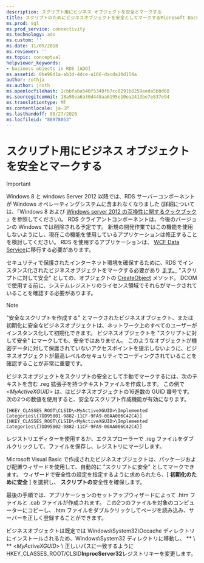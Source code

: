 ```yaml
---
description: スクリプト用にビジネス オブジェクトを安全とマークする
title: スクリプトのためにビジネスオブジェクトを安全としてマークするMicrosoft Docs
ms.prod: sql
ms.prod_service: connectivity
ms.technology: ado
ms.custom: ''
ms.date: 11/09/2018
ms.reviewer: ''
ms.topic: conceptual
helpviewer_keywords:
- business objects in RDS [ADO]
ms.assetid: 0be98d1a-ab3d-4dce-a166-dacda10d154a
author: rothja
ms.author: jroth
ms.openlocfilehash: 2cbbfaba540f5349fb7cc0291b8259eeda5b0d68
ms.sourcegitcommit: 18a98ea6a30d448aa6195e10ea2413be7e837e94
ms.translationtype: MT
ms.contentlocale: ja-JP
ms.lasthandoff: 08/27/2020
ms.locfileid: "88978053"
---
```

# <a name="marking-business-objects-as-safe-for-scripting"></a>スクリプト用にビジネス オブジェクトを安全とマークする
> [!IMPORTANT]
>  Windows 8 と windows Server 2012 以降では、RDS サーバーコンポーネントが Windows オペレーティングシステムに含まれなくなりました (詳細については、「Windows 8 および [Windows server 2012 の互換性に関するクックブック](https://www.microsoft.com/download/details.aspx?id=27416) 」を参照してください)。 RDS クライアントコンポーネントは、今後のバージョンの Windows では削除される予定です。 新規の開発作業ではこの機能を使用しないようにし、現在この機能を使用しているアプリケーションは修正することを検討してください。 RDS を使用するアプリケーションは、 [WCF Data Service](https://go.microsoft.com/fwlink/?LinkId=199565)に移行する必要があります。  
  
 セキュリティで保護されたインターネット環境を確保するために、RDS でインスタンス化されたビジネスオブジェクトをマークする必要があり [ます。](../../reference/rds-api/dataspace-object-rds.md) "スクリプトに対して安全" としての、オブジェクトの [CreateObject](../../reference/rds-api/createobject-method-rds.md) メソッド。 DCOM で使用する前に、システムレジストリのライセンス領域でそれらがマークされていることを確認する必要があります。  
  
> [!NOTE]
>  "安全なスクリプトを作成する" とマークされたビジネスオブジェクト、または初期化に安全なビジネスオブジェクトは、ネットワーク上のすべてのユーザーがインスタンス化して初期化できます。 ビジネスオブジェクトを "スクリプトに対して安全" にマークしても、安全ではありません。 このようなオブジェクトが機密データに対して保護されていないアクセスポイントを提示しないように、ビジネスオブジェクトが最高レベルのセキュリティでコーディングされていることを確認することが非常に重要です。  
  
 ビジネスオブジェクトをスクリプトの安全として手動でマークするには、次のテキストを含む .reg 拡張子を持つテキストファイルを作成します。 この例で \<*MyActiveXGUID*> は、はビジネスオブジェクトの16進数の GUID 番号です。 次の2つの数値を使用すると、安全なスクリプト作成機能が有効になります。  
  
```console
[HKEY_CLASSES_ROOT\CLSID\<MyActiveXGUID>\Implemented   
Categories\{7DD95801-9882-11CF-9FA9-00AA006C42C4}]  
[HKEY_CLASSES_ROOT\CLSID\<MyActiveXGUID>\Implemented   
Categories\{7DD95802-9882-11CF-9FA9-00AA006C42C4}]  
```  
  
 レジストリエディターを使用するか、エクスプローラーで .reg ファイルをダブルクリックして、ファイルを保存し、レジストリにマージします。  
  
 Microsoft Visual Basic で作成されたビジネスオブジェクトは、パッケージおよび配置ウィザードを使用して、自動的に "スクリプトに安全" としてマークできます。 ウィザードで安全性の設定を指定するように求められたら、[ **初期化のために安全** ] を選択し、 **スクリプトの**安全性を確保します。  
  
 最後の手順では、アプリケーションのセットアップウィザードによって .htm ファイルと .cab ファイルが作成されます。 この2つのファイルを対象のコンピューターにコピーし、.htm ファイルをダブルクリックしてページを読み込み、サーバーを正しく登録することができます。  
  
 ビジネスオブジェクトは既定では Windows\System32\Occache ディレクトリにインストールされるため、Windows\System32 ディレクトリに移動し、 ** \\ ** \<*MyActiveXGUID*> \\ 正しいパスに一致するように HKEY_CLASSES_ROOT/CLSID**InprocServer32**レジストリキーを変更します。